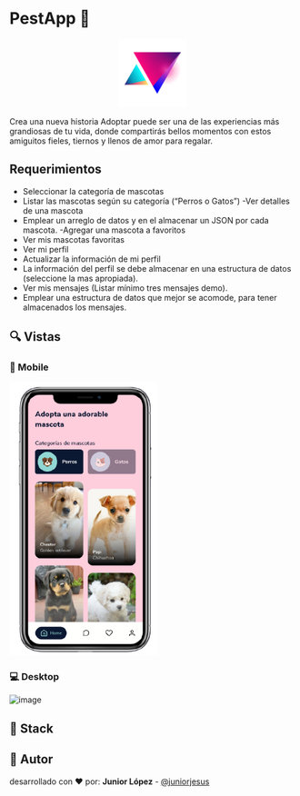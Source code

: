 # PestApp 💚

<div align="center">
<img width="120px"  src="https://raw.githubusercontent.com/no-te-rindas/logo/main/Logo/LeonidasEsteban-destello-envolvente-cuadrada.png" />
</div>

Crea una nueva historia          Adoptar puede ser una de las experiencias más grandiosas de tu vida, donde compartirás bellos momentos con estos amiguitos fieles, tiernos y llenos de amor para regalar.

## Requerimientos
 
-  Seleccionar la categoría de mascotas
- Listar las mascotas según su categoría (“Perros o Gatos”)
-Ver detalles de una mascota
- Emplear un arreglo de datos y en el almacenar un JSON por cada
mascota.
-Agregar una mascota a favoritos
- Ver mis mascotas favoritas
- Ver mi perfil
- Actualizar la información de mi perfil
- La información del perfil se debe almacenar en una estructura de datos
(seleccione la mas apropiada).
- Ver mis mensajes (Listar mínimo tres mensajes demo).
- Emplear una estructura de datos que mejor se acomode, para tener
almacenados los mensajes.


## 🔍 Vistas 

### 📱 Mobile

<img width="260px"  src="https://github.com/no-te-rindas/imagenes/blob/main/Readmes/petapps/petApps.png?raw=true" />


### 💻 Desktop


![image](https://user-images.githubusercontent.com/43246228/143735045-1983bf50-8c2e-43ce-b1fe-c03ff8a398ea.png)




## 📌 Stack



## 🌟 Autor

desarrollado con ♥️  por: **Junior López**  - [@juniorjesus](https://github.com/juniorjesus)



